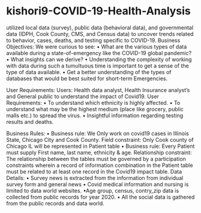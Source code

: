 # kishori9-COVID-19-Health-Analysis
 utilized local data (survey), public data (behavioral data), and governmental data (IDPH, Cook County, CMS, and Census data) to uncover trends related to behavior, cases, deaths, and testing specific to COVID-19.
 Business Objectives:
We were curious to see:
• What are the various types of data available during a state-of-emergency like the COVID-19 global pandemic?
• What insights can we derive?
• Understanding the complexity of working with data during such a tumultuous time is important to get a sense of the type of data available.
• Get a better understanding of the types of databases that would be best suited for short-term
Emergencies.

User Requirements:
Users: Health data analyst, Health Insurance analyst’s and General public to understand the impact of Covid19.
User Requirements:
• To understand which ethnicity is highly affected.
• To understand what may be the highest medium (place like grocery, public malls etc.) to spread
the virus.
• Insightful information regarding testing results and deaths.

Business Rules:
• Business rule: We Only work on covid19 cases in Illinois State, Chicago City and Cook County.
Field constraint: Only Cook county of Chicago IL will be represented in Patient table
• Business rule: Every Patient must supply First name, last name, ethnicity & age.
Relationship constraint: The relationship between the tables must be governed by a participation
constraints wherein a record of information combination in the Patient table must be related to at least one record in the Covid19 impact table.
Data Details:
• Survey news is extracted from the information from individual survey form and general
news
• Covid medical information and nursing is limited to data world websites.
•Age group, census, contry_zip data is collected from public records for year 2020.
• All the social data is gathered from the public records and data world.

